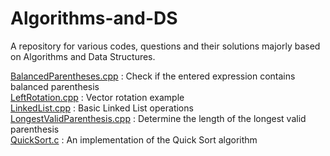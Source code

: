 # Algorithms-and-DS
A repository for various codes, questions and their solutions majorly based on Algorithms and Data Structures.


<a href="https://github.com/A7xSV/Algorithms-and-DS/blob/master/BalancedParentheses.cpp">BalancedParentheses.cpp</a> : Check if the entered expression contains balanced parenthesis
<br>
<a href="https://github.com/A7xSV/Algorithms-and-DS/blob/master/LeftRotation.cpp">LeftRotation.cpp</a> : Vector rotation example
<br>
<a href="https://github.com/A7xSV/Algorithms-and-DS/blob/master/LinkedList.cpp">LinkedList.cpp</a> : Basic Linked List operations
<br>
<a href="https://github.com/A7xSV/Algorithms-and-DS/blob/master/LongestValidParenthesis.cpp">LongestValidParenthesis.cpp</a> : Determine the length of the longest valid parenthesis 
<br>
<a href="https://github.com/A7xSV/Algorithms-and-DS/blob/master/QuickSort.c">QuickSort.c</a> : An implementation of the Quick Sort algorithm
<br>
